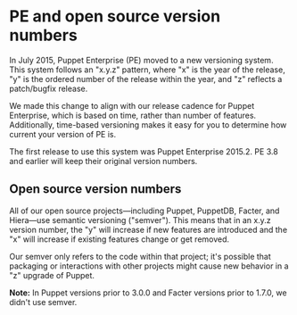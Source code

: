 # PE and open source version numbers

In July 2015, Puppet Enterprise \(PE\) moved to a new versioning system. This system follows an "x.y.z" pattern, where "x" is the year of the release, "y" is the ordered number of the release within the year, and "z" reflects a patch/bugfix release.

We made this change to align with our release cadence for Puppet Enterprise, which is based on time, rather than number of features. Additionally, time-based versioning makes it easy for you to determine how current your version of PE is.

The first release to use this system was Puppet Enterprise 2015.2. PE 3.8 and earlier will keep their original version numbers.

## Open source version numbers

All of our open source projects—including Puppet, PuppetDB, Facter, and Hiera—use semantic versioning \("semver"\). This means that in an x.y.z version number, the "y" will increase if new features are introduced and the "x" will increase if existing features change or get removed.

Our semver only refers to the code within that project; it's possible that packaging or interactions with other projects might cause new behavior in a "z" upgrade of Puppet.

**Note:** In Puppet versions prior to 3.0.0 and Facter versions prior to 1.7.0, we didn't use semver.

